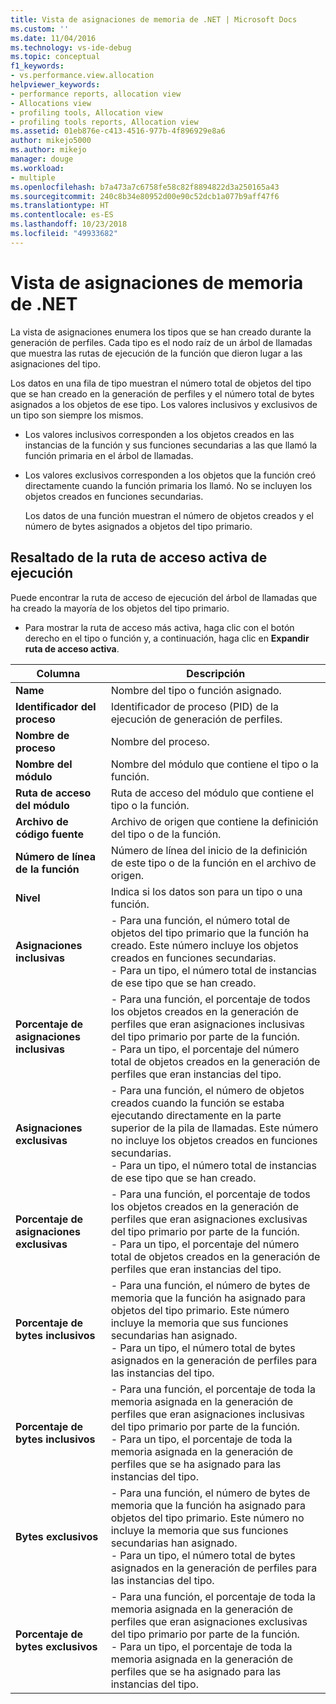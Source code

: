 ```yaml
---
title: Vista de asignaciones de memoria de .NET | Microsoft Docs
ms.custom: ''
ms.date: 11/04/2016
ms.technology: vs-ide-debug
ms.topic: conceptual
f1_keywords:
- vs.performance.view.allocation
helpviewer_keywords:
- performance reports, allocation view
- Allocations view
- profiling tools, Allocation view
- profiling tools reports, Allocation view
ms.assetid: 01eb876e-c413-4516-977b-4f896929e8a6
author: mikejo5000
ms.author: mikejo
manager: douge
ms.workload:
- multiple
ms.openlocfilehash: b7a473a7c6758fe58c82f8894822d3a250165a43
ms.sourcegitcommit: 240c8b34e80952d00e90c52dcb1a077b9aff47f6
ms.translationtype: HT
ms.contentlocale: es-ES
ms.lasthandoff: 10/23/2018
ms.locfileid: "49933682"
---
```

# <a name="net-memory-allocations-view"></a>Vista de asignaciones de memoria de .NET
La vista de asignaciones enumera los tipos que se han creado durante la generación de perfiles. Cada tipo es el nodo raíz de un árbol de llamadas que muestra las rutas de ejecución de la función que dieron lugar a las asignaciones del tipo.  
  
 Los datos en una fila de tipo muestran el número total de objetos del tipo que se han creado en la generación de perfiles y el número total de bytes asignados a los objetos de ese tipo. Los valores inclusivos y exclusivos de un tipo son siempre los mismos.  
  
- Los valores inclusivos corresponden a los objetos creados en las instancias de la función y sus funciones secundarias a las que llamó la función primaria en el árbol de llamadas.  
  
- Los valores exclusivos corresponden a los objetos que la función creó directamente cuando la función primaria los llamó. No se incluyen los objetos creados en funciones secundarias.  
  
  Los datos de una función muestran el número de objetos creados y el número de bytes asignados a objetos del tipo primario.  
  
## <a name="highlight-the-execution-hot-path"></a>Resaltado de la ruta de acceso activa de ejecución  
 Puede encontrar la ruta de acceso de ejecución del árbol de llamadas que ha creado la mayoría de los objetos del tipo primario.  
  
-   Para mostrar la ruta de acceso más activa, haga clic con el botón derecho en el tipo o función y, a continuación, haga clic en **Expandir ruta de acceso activa**.  
  
|Columna|Descripción|  
|------------|-----------------|  
|**Name**|Nombre del tipo o función asignado.|  
|**Identificador del proceso**|Identificador de proceso (PID) de la ejecución de generación de perfiles.|  
|**Nombre de proceso**|Nombre del proceso.|  
|**Nombre del módulo**|Nombre del módulo que contiene el tipo o la función.|  
|**Ruta de acceso del módulo**|Ruta de acceso del módulo que contiene el tipo o la función.|  
|**Archivo de código fuente**|Archivo de origen que contiene la definición del tipo o de la función.|  
|**Número de línea de la función**|Número de línea del inicio de la definición de este tipo o de la función en el archivo de origen.|  
|**Nivel**|Indica si los datos son para un tipo o una función.|  
|**Asignaciones inclusivas**|-   Para una función, el número total de objetos del tipo primario que la función ha creado. Este número incluye los objetos creados en funciones secundarias.<br />-   Para un tipo, el número total de instancias de ese tipo que se han creado.|  
|**Porcentaje de asignaciones inclusivas**|-   Para una función, el porcentaje de todos los objetos creados en la generación de perfiles que eran asignaciones inclusivas del tipo primario por parte de la función.<br />-   Para un tipo, el porcentaje del número total de objetos creados en la generación de perfiles que eran instancias del tipo.|  
|**Asignaciones exclusivas**|-   Para una función, el número de objetos creados cuando la función se estaba ejecutando directamente en la parte superior de la pila de llamadas. Este número no incluye los objetos creados en funciones secundarias.<br />-   Para un tipo, el número total de instancias de ese tipo que se han creado.|  
|**Porcentaje de asignaciones exclusivas**|-   Para una función, el porcentaje de todos los objetos creados en la generación de perfiles que eran asignaciones exclusivas del tipo primario por parte de la función.<br />-   Para un tipo, el porcentaje del número total de objetos creados en la generación de perfiles que eran instancias del tipo.|  
|**Porcentaje de bytes inclusivos**|-   Para una función, el número de bytes de memoria que la función ha asignado para objetos del tipo primario. Este número incluye la memoria que sus funciones secundarias han asignado.<br />-   Para un tipo, el número total de bytes asignados en la generación de perfiles para las instancias del tipo.|  
|**Porcentaje de bytes inclusivos**|-   Para una función, el porcentaje de toda la memoria asignada en la generación de perfiles que eran asignaciones inclusivas del tipo primario por parte de la función.<br />-   Para un tipo, el porcentaje de toda la memoria asignada en la generación de perfiles que se ha asignado para las instancias del tipo.|  
|**Bytes exclusivos**|-   Para una función, el número de bytes de memoria que la función ha asignado para objetos del tipo primario. Este número no incluye la memoria que sus funciones secundarias han asignado.<br />-   Para un tipo, el número total de bytes asignados en la generación de perfiles para las instancias del tipo.|  
|**Porcentaje de bytes exclusivos**|-   Para una función, el porcentaje de toda la memoria asignada en la generación de perfiles que eran asignaciones exclusivas del tipo primario por parte de la función.<br />-   Para un tipo, el porcentaje de toda la memoria asignada en la generación de perfiles que se ha asignado para las instancias del tipo.|